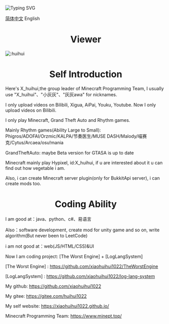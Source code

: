 ![Typing SVG](https://readme-typing-svg.herokuapp.com?color=%23000000&size=35&duration=4000&center=true&vCenter=true&multiline=false&width=500&height=100&lines=我是灰灰(X_huihui);来自河南的初三生)

<a href=".\README.md">简体中文</a> English

<h1 align="center">Viewer</h1>

![:huihui](https://count.getloli.com/get/@:huihui)

<h1 align="center">Self Introduction</h1>

Here's X_huihui,the group leader of Minecraft Programming Team, I usually use "X_huihui"、"小灰灰"、"灰灰awa" for nicknames.

I only upload videos on Bilibili, Xigua, AiPai, Youku, Youtube. Now I only upload videos on Bilibili.


I only play Minecraft, Grand Theft Auto and Rhythm games.

Mainly Rhythm games(Ability Large to Small): Phigros/ADOFAI/Orzmic/KALPA/节奏医生/MUSE DASH/Malody/喵赛克/Cytus/Arcaea/osu!mania

GrandTheftAuto: maybe Beta version for GTASA is up to date

Minecraft mainly play Hypixel, id:X_huihui, if u are interested about it u can find out how vegetable i am. 

Also, i can create Minecraft server plugin(only for BukkitApi server), i can create mods too.

<h1 align="center"> Coding Ability </h1>


I am good at：java、python、c#、易语言

Also：software development, create mod for unity game and so on, write algorithm(But never been to LeetCode)

i am not good at：web(JS/HTML/CSS)&UI

Now I am coding project: [The Worst Engine] + [LogLangSystem]

[The Worst Engine] : https://github.com/xiaohuihui1022/TheWorstEngine

[LogLangSystem] : https://github.com/xiaohuihui1022/log-lang-system

My github:     https://github.com/xiaohuihui1022

My gitee:       https://gitee.com/huihui1022

My self website:  https://xiaohuihui1022.github.io/

Minecraft Programming Team:  https://www.minept.top/